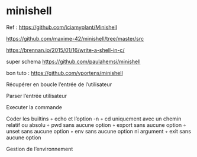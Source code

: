 # minishell

Ref :
https://github.com/iciamyplant/Minishell

https://github.com/maxime-42/minishell/tree/master/src 

https://brennan.io/2015/01/16/write-a-shell-in-c/


super schema https://github.com/paulahemsi/minishell

bon tuto : https://github.com/vportens/minishell



Récupérer en boucle l’entrée de l’utilisateur

Parser l’entrée utilisateur

Executer la commande

Coder les builtins
	◦ echo et l’option -n
	◦ cd uniquement avec un chemin relatif ou absolu
	◦ pwd sans aucune option
	◦ export sans aucune option
	◦ unset sans aucune option
	◦ env sans aucune option ni argument
	◦ exit sans aucune option

Gestion de l’environnement